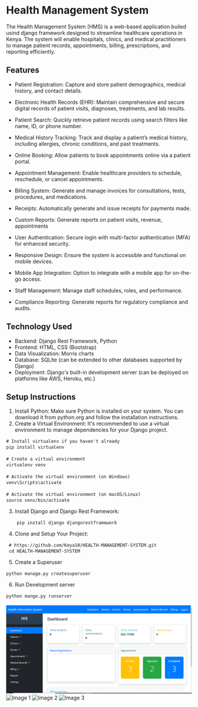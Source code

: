 
#  Health Management System

The Health Management System (HMS) is a web-based application builed usind django framework designed to streamline healthcare operations in Kenya. The system will enable hospitals, clinics, and medical practitioners to manage patient records, appointments, billing, prescriptions, and reporting efficiently.



## Features

- Patient Registration: Capture and store patient demographics, medical history, and contact details.
- Electronic Health Records (EHR): Maintain comprehensive and secure digital records of patient visits, diagnoses, treatments, and lab results.
- Patient Search: Quickly retrieve patient records using search filters like name, ID, or phone number.
- Medical History Tracking: Track and display a patient’s medical history, including allergies, chronic conditions, and past treatments.
- Online Booking: Allow patients to book appointments online via a patient portal.
- Appointment Management: Enable healthcare providers to schedule, reschedule, or cancel appointments.
- Billing System: Generate and manage invoices for consultations, tests, procedures, and medications.
- Receipts: Automatically generate and issue receipts for payments made.

- Custom Reports: Generate reports on patient visits, revenue, appointments
- User Authentication: Secure login with multi-factor authentication (MFA) for enhanced security.
- Responsive Design: Ensure the system is accessible and functional on mobile devices.

- Mobile App Integration: Option to integrate with a mobile app for on-the-go access.

- Staff Management: Manage staff schedules, roles, and performance.

- Compliance Reporting: Generate reports for regulatory compliance and audits.

## Technology Used

- Backend: Django Rest Framework, Python
- Frontend: HTML, CSS (Bootstrap)
- Data Visualization: Morris charts
- Database: SQLite (can be extended to other databases supported by Django)
- Deployment: Django's built-in development server (can be deployed on platforms like AWS, Heroku, etc.)

## Setup Instructions
1. Install Python: Make sure Python is installed on your system. You can download it from python.org and follow the installation instructions.
2. Create a Virtual Environment: It's recommended to use a virtual environment to manage dependencies for your Django project.
```
# Install virtualenv if you haven't already
pip install virtualenv

# Create a virtual environment
virtualenv venv

# Activate the virtual environment (on Windows)
venv\Scripts\activate

# Activate the virtual environment (on macOS/Linux)
source venv/bin/activate
```
3. Install Django and Django Rest Framework:

```   # Install Django and Django Rest Framework using pip.
    pip install django djangorestframework
```
4. Clone and Setup Your Project:
```
 # https://github.com/Keya10/HEALTH-MANAGEMENT-SYSTEM.git
 cd HEALTH-MANAGEMENT-SYSTEM
 ```
 5. Create a Superuser
 ``` 
 python manage.py createsuperuser
 ```
 6. Run Development server
 ``` 
 python mange.py runserver
 ```
 
![dashboard](dashboard.png)
![Image 1](1.png)
![Image 2](2.png)
![Image 3](3.png)




